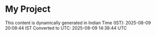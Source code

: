 # My Project

This content is dynamically generated in Indian Time (IST): 2025-08-09 20:08:44 IST
Converted to UTC: 2025-08-09 14:38:44 UTC
